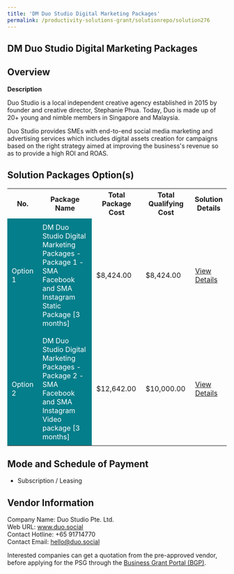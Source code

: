 ```yaml
---
title: 'DM Duo Studio Digital Marketing Packages'
permalink: /productivity-solutions-grant/solutionrepo/solution276
---
```


## DM Duo Studio Digital Marketing Packages

## Overview

**Description**

Duo Studio is a local independent creative agency established in 2015 by founder and creative director, Stephanie Phua. Today, Duo is made up of 20+ young and nimble members in Singapore and Malaysia.

Duo Studio provides SMEs with end-to-end social media marketing and advertising services which includes digital assets creation for campaigns based on the right strategy aimed at improving the business's revenue so as to provide a high ROI and ROAS.

## Solution Packages Option(s)

<table>
<tr>
<th><b>No.</b></th>
<th><b>Package Name</b></th>
<th><b>Total Package Cost</b></th>
<th><b>Total Qualifying Cost</b></th>
<th><b>Solution Details</b></th>
</tr>
<tr>
<td style='padding: 10px; background-color: #037E8A; color: #FFFFFF;'>Option 1</td>
<td style='padding: 10px; background-color: #037E8A; color: #FFFFFF;'>DM Duo Studio Digital Marketing Packages - Package 1 - SMA Facebook and SMA Instagram Static Package [3 months]</td>
<td style='padding: 10px;'>$8,424.00</td>
<td style='padding: 10px;'>$8,424.00</td>
<td style='padding: 10px;'><a href='/images/psg/Duo_studio_Desensitised_Annex_3_Part_1.pdf' target='_blank'>View Details</a></td>
</tr>
<tr>
<td style='padding: 10px; background-color: #037E8A; color: #FFFFFF;'>Option 2</td>
<td style='padding: 10px; background-color: #037E8A; color: #FFFFFF;'>DM Duo Studio Digital Marketing Packages - Package 2 - SMA Facebook and SMA Instagram Video package [3 months]</td>
<td style='padding: 10px;'>$12,642.00</td>
<td style='padding: 10px;'>$10,000.00</td>
<td style='padding: 10px;'><a href='/images/psg/Duo_studio_Desensitised_Annex_3_Part_2.pdf' target='_blank'>View Details</a></td>
</tr>
</table>

## Mode and Schedule of Payment

 - Subscription / Leasing

## Vendor Information

 Company Name: Duo Studio Pte. Ltd.<br>Web URL: www.duo.social <br>Contact Hotline: +65 91714770<br>Contact Email: hello@duo.social <br>

Interested companies can get a quotation from the pre-approved vendor, before applying for the PSG through the <a href='https://www.businessgrants.gov.sg/' target='_blank' rel='noopener'>Business Grant Portal (BGP)</a>.

<script src="/jquery/resize-tables.js"></script>
